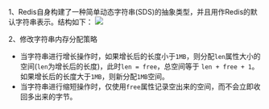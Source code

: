 1、Redis自身构建了一种简单动态字符串(SDS)的抽象类型，并且用作Redis的默认字符串表示。结构如下：
![](http://wx2.sinaimg.cn/large/abf82c72gy1fn3r5kh9oej20ou078t9j.jpg)

2、修改字符串内存分配策略
- 当字符串进行增长操作时，如果增长后的长度小于`1MB`，则分配`len`属性大小的空间(`len`为增长后的长度)，此时`len = free`，总空间等于 `len + free + 1`。如果增长后的长度大于`1MB`，则新分配`1MB`空间。   
- 当字符串进行缩短操作时，仅使用`free`属性记录空出来的空间，而不会立即收回多出来的字节。   
